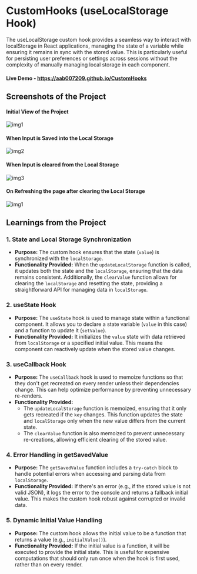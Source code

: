 # CustomHooks (useLocalStorage Hook)
The useLocalStorage custom hook provides a seamless way to interact with localStorage in React applications, managing the state of a variable while ensuring it remains in sync with the stored value. This is particularly useful for persisting user preferences or settings across sessions without the complexity of manually managing local storage in each component.

#### Live Demo - https://aab007209.github.io/CustomHooks

## Screenshots of the Project
#### Initial View of the Project

![img1](https://github.com/user-attachments/assets/ce14e78d-08a7-4517-932c-1ff761eb5b04)

#### When Input is Saved into the Local Storage

![img2](https://github.com/user-attachments/assets/ae30d19e-5875-469e-96b0-690975af60e3)

#### When Input is cleared from the Local Storage

![img3](https://github.com/user-attachments/assets/00c50359-7dc9-4bcc-9295-ee45d30d7aa9)

#### On Refreshing the page after clearing the Local Storage

![img1](https://github.com/user-attachments/assets/ce14e78d-08a7-4517-932c-1ff761eb5b04)

## Learnings from the Project
### 1. **State and Local Storage Synchronization**

- **Purpose:** The custom hook ensures that the state (`value`) is synchronized with the `localStorage`.
- **Functionality Provided:** When the `updateLocalStorage` function is called, it updates both the state and the `localStorage`, ensuring that the data remains consistent. Additionally, the `clearValue` function allows for clearing the `localStorage` and resetting the state, providing a straightforward API for managing data in `localStorage`.

### 2. **useState Hook**

- **Purpose:** The `useState` hook is used to manage state within a functional component. It allows you to declare a state variable (`value` in this case) and a function to update it (`setValue`).
- **Functionality Provided:** It initializes the `value` state with data retrieved from `localStorage` or a specified initial value. This means the component can reactively update when the stored value changes.

### 3. **useCallback Hook**

- **Purpose:** The `useCallback` hook is used to memoize functions so that they don't get recreated on every render unless their dependencies change. This can help optimize performance by preventing unnecessary re-renders.
- **Functionality Provided:**
    - The `updateLocalStorage` function is memoized, ensuring that it only gets recreated if the `key` changes. This function updates the state and `localStorage` only when the new value differs from the current state.
    - The `clearValue` function is also memoized to prevent unnecessary re-creations, allowing efficient clearing of the stored value.

### 4. **Error Handling in getSavedValue**

- **Purpose:** The `getSavedValue` function includes a `try-catch` block to handle potential errors when accessing and parsing data from `localStorage`.
- **Functionality Provided:** If there's an error (e.g., if the stored value is not valid JSON), it logs the error to the console and returns a fallback initial value. This makes the custom hook robust against corrupted or invalid data.

### 5. **Dynamic Initial Value Handling**

- **Purpose:** The custom hook allows the initial value to be a function that returns a value (e.g., `initialValue()`).
- **Functionality Provided:** If the initial value is a function, it will be executed to provide the initial state. This is useful for expensive computations that should only run once when the hook is first used, rather than on every render.
